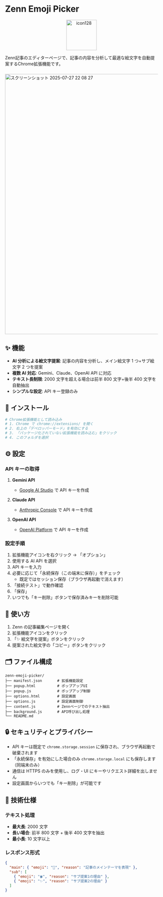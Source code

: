 # Zenn Emoji Picker

<div align="center">
   <img width="100" height="100" alt="icon128" src="https://github.com/user-attachments/assets/71584a9f-852b-4737-a7d0-6e8e97e505dd" />
</div>
  
Zenn記事のエディターページで、記事の内容を分析して最適な絵文字を自動提案するChrome拡張機能です。  
  
<div style="margin-top: 24px;">
   <img width="1511" height="856" alt="スクリーンショット 2025-07-27 22 08 27" src="https://github.com/user-attachments/assets/479a3e45-5d75-43d5-bb83-413820d61829" />
</div>

## ✨ 機能

- **AI 分析による絵文字提案**: 記事の内容を分析し、メイン絵文字 1 つ+サブ絵文字 2 つを提案
- **複数 AI 対応**: Gemini、Claude、OpenAI API に対応
- **テキスト長制限**: 2000 文字を超える場合は前半 800 文字+後半 400 文字を自動抽出
- **シンプルな設定**: API キー登録のみ

## 🚀 インストール

```bash
# Chrome拡張機能として読み込み
# 1. Chrome で chrome://extensions/ を開く
# 2. 右上の「デベロッパーモード」を有効にする
# 3. 「パッケージ化されていない拡張機能を読み込む」をクリック
# 4. このフォルダを選択
```

## ⚙️ 設定

### API キーの取得

1. **Gemini API**

   - [Google AI Studio](https://aistudio.google.com/app/apikey) で API キーを作成

2. **Claude API**

   - [Anthropic Console](https://console.anthropic.com/) で API キーを作成

3. **OpenAI API**
   - [OpenAI Platform](https://platform.openai.com/api-keys) で API キーを作成

### 設定手順

1. 拡張機能アイコンを右クリック → 「オプション」
2. 使用する AI API を選択
3. API キーを入力
4. 必要に応じて「永続保存（この端末に保存）」をチェック
   - 既定ではセッション保存（ブラウザ再起動で消えます）
5. 「接続テスト」で動作確認
6. 「保存」
7. いつでも「キー削除」ボタンで保存済みキーを削除可能

## 📖 使い方

1. Zenn の記事編集ページを開く
2. 拡張機能アイコンをクリック
3. 「✨ 絵文字を提案」ボタンをクリック
4. 提案された絵文字の「コピー」ボタンをクリック

## 🗂️ ファイル構成

```
zenn-emoji-picker/
├── manifest.json       # 拡張機能設定
├── popup.html          # ポップアップUI
├── popup.js            # ポップアップ制御
├── options.html        # 設定画面
├── options.js          # 設定画面制御
├── content.js          # Zennページでのテキスト抽出
├── background.js       # API呼び出し処理
└── README.md
```

## 🔒 セキュリティとプライバシー

- API キーは既定で `chrome.storage.session` に保存され、ブラウザ再起動で破棄されます
- 「永続保存」を有効にした場合のみ `chrome.storage.local` にも保存します（同端末のみ）
- 通信は HTTPS のみを使用し、ログ・UI にキーやリクエスト詳細を出しません
- 設定画面からいつでも「キー削除」が可能です

## 🔧 技術仕様

### テキスト処理

- **最大長**: 2000 文字
- **長い場合**: 前半 800 文字 + 後半 400 文字を抽出
- **最小長**: 10 文字以上

### レスポンス形式

```json
{
  "main": { "emoji": "🎩", "reason": "記事のメインテーマを表現" },
  "sub": [
    { "emoji": "🍀", "reason": "サブ提案1の理由" },
    { "emoji": "✨", "reason": "サブ提案2の理由" }
  ]
}
```
